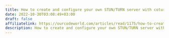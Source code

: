 ```yaml
---
title: How to create and configure your own STUN/TURN server with coturn in Ubuntu 18.04  | Our Code World
date: 2022-10-30T03:08:49+03:00
draft: false 
affiliatelink: https://ourcodeworld.com/articles/read/1175/how-to-create-and-configure-your-own-stun-turn-server-with-coturn-in-ubuntu-18-04 
description: How to create and configure your own STUN/TURN server with coturn in Ubuntu 18.04
---
```



